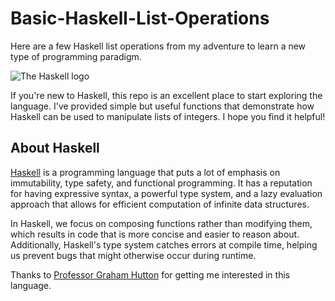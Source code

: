 # Basic-Haskell-List-Operations

Here are a few Haskell list operations from my adventure to learn a new type of programming paradigm.

![The Haskell logo](https://upload.wikimedia.org/wikipedia/en/thumb/4/4d/Logo_of_the_Haskell_programming_language.svg/250px-Logo_of_the_Haskell_programming_language.svg.png)

If you're new to Haskell, this repo is an excellent place to start exploring the language. I've provided simple but useful functions that demonstrate how Haskell can be used to manipulate lists of integers. I hope you find it helpful!

## About Haskell

[Haskell](https://en.wikipedia.org/wiki/Haskell) is a programming language that puts a lot of emphasis on immutability, type safety, and functional programming. It has a reputation for having expressive syntax, a powerful type system, and a lazy evaluation approach that allows for efficient computation of infinite data structures.

In Haskell, we focus on composing functions rather than modifying them, which results in code that is more concise and easier to reason about. Additionally, Haskell's type system catches errors at compile time, helping us prevent bugs that might otherwise occur during runtime.

Thanks to [Professor Graham Hutton](http://www.cs.nott.ac.uk/~pszgmh/) for getting me interested in this language.




